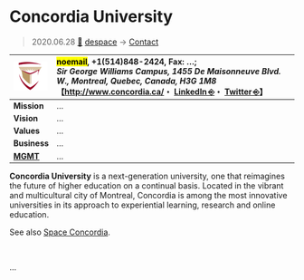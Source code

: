 # Concordia University
> 2020.06.28 [🚀](../../../index/index.md) [despace](../index.md) → [Contact](../contact.md)

|[![](../f/contact/c/concordia_univ_logo1_thumb.webp)](../f/contact/c/concordia_univ_logo1.webp)|<mark>noemail</mark>, +1(514)848-2424, Fax: …;<br> *Sir George Williams Campus, 1455 De Maisonneuve Blvd. W., Montreal, Quebec, Canada, H3G 1M8*<br> 【<http://www.concordia.ca/>・ [LinkedIn ⎆](https://www.linkedin.com/school/concordia-university/)・ [Twitter ⎆](https://twitter.com/Concordia)】|
|:-|:-|
|**Mission**|…|
|**Vision**|…|
|**Values**|…|
|**Business**|…|
|**[MGMT](../mgmt.md)**|…|

**Concordia University** is a next-generation university, one that reimagines the future of higher education on a continual basis. Located in the vibrant and multicultural city of Montreal, Concordia is among the most innovative universities in its approach to experiential learning, research and online education.

See also [Space Concordia](space_concordia.md).

<p style="page-break-after:always"> </p>

…

